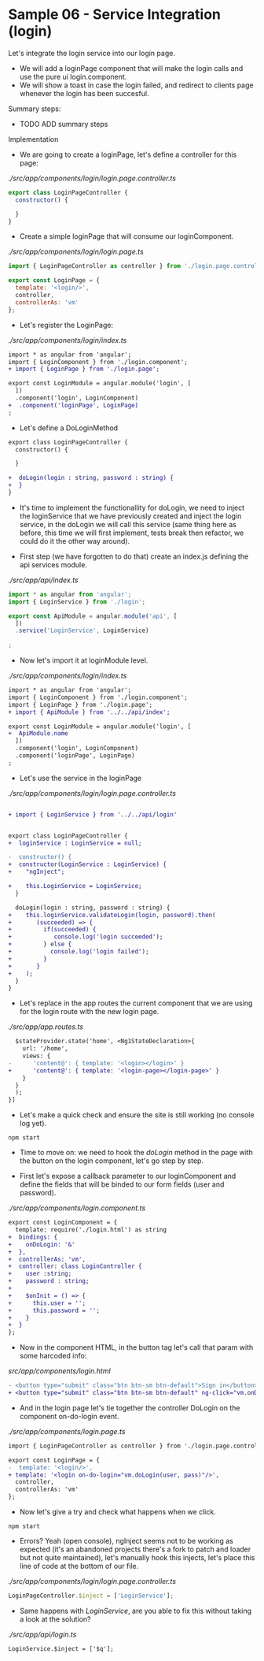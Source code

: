 # Sample 06 - Service Integration (login)

Let's integrate the login service into our login page.

  - We will add a loginPage component that will make the login calls and use the
  pure ui login.component.
  - We will show a toast in case the login failed, and redirect to clients page 
  whenever the login has been succesful.

  Summary steps:
  - TODO ADD summary steps

Implementation

  - We are going to create a loginPage, let's define a controller for this
  page:

  _./src/app/components/login/login.page.controller.ts_

``` javascript
export class LoginPageController {
  constructor() {

  }  
}
 ```

  - Create a simple loginPage that will consume our loginComponent.

_./src/app/components/login/login.page.ts_

```javascript
import { LoginPageController as controller } from './login.page.controller'

export const LoginPage = {
  template: '<login/>',
  controller,
  controllerAs: 'vm'
};
```
- Let's register the LoginPage:

_./src/app/components/login/index.ts_

```diff
import * as angular from 'angular';
import { LoginComponent } from './login.component';
+ import { LoginPage } from './login.page';

export const LoginModule = angular.module('login', [
  ])
  .component('login', LoginComponent)
+  .component('loginPage', LoginPage)
;
```

- Let's define a DoLoginMethod

```diff
export class LoginPageController {
  constructor() {

  }  

+  doLogin(login : string, password : string) {
+  }
}
```

- It's time to implement the functionallity for doLogin, we need to inject the loginService
that we have previously created and inject the login service, in the doLogin we will
call this service (same thing here as before, this time we will first implement, tests
break then refactor, we could do it the other way around).

- First step (we have forgotten to do that) create an index.js defining the api services module.

_./src/app/api/index.ts_

```javascript
import * as angular from 'angular';
import { LoginService } from './login';

export const ApiModule = angular.module('api', [
  ])
  .service('LoginService', LoginService)
  
;
```

- Now let's import it at loginModule level.

_./src/app/components/login/index.ts_

```diff
import * as angular from 'angular';
import { LoginComponent } from './login.component';
import { LoginPage } from './login.page';
+ import { ApiModule } from '../../api/index';

export const LoginModule = angular.module('login', [
+  ApiModule.name
  ])
  .component('login', LoginComponent)
  .component('loginPage', LoginPage)
;
```

- Let's use the service in the loginPage

_./src/app/components/login/login.page.controller.ts_

```diff

+ import { LoginService } from '../../api/login'


export class LoginPageController {
+  loginService : LoginService = null;

-  constructor() {
+  constructor(LoginService : LoginService) {
+    "ngInject";

+    this.LoginService = LoginService;
  }  

  doLogin(login : string, password : string) {
+    this.loginService.validateLogin(login, password).then(
+       (succeeded) => {
+         if(succeeded) {
+            console.log('login succeeded');
+         } else {
+           console.log('login failed');
+         }
+       }
+    );
  }
}
```

- Let's replace in the app routes the current component that we are using for 
the login route with the new login page.

_./src/app/app.routes.ts_

```diff
  $stateProvider.state('home', <Ng1StateDeclaration>{
    url: '/home',
    views: {
-      'content@': { template: '<login></login>' }
+      'content@': { template: '<login-page></login-page>' }
    }
  }
  );
}]
```

- Let's make a quick check and ensure the site is still working (no console log yet).

```
npm start
```

- Time to move on: we need to hook the _doLogin_ method in the page with the button on
the login component, let's go step by step.

- First let's expose a callback parameter to our loginComponent and define the fields that will be binded to our form fields (user and password).

_./src/app/components/login.component.ts_

```diff
export const LoginComponent = {
  template: require('./login.html') as string
+  bindings: {
+    onDoLogin: '&'    
+  },
+  controllerAs: 'vm',
+  controller: class LoginController {
+    user :string;
+    password : string;
+
+    $onInit = () => {
+      this.user = '';
+      this.password = '';
+    }
+  }  
};
```

- Now in the component HTML, in the button tag let's call that param with some harcoded info:

_src/app/components/login.html_

```diff
- <button type="submit" class="btn btn-sm btn-default">Sign in</button>
+ <button type="submit" class="btn btn-sm btn-default" ng-click="vm.onDoLogin({user:'bad', pass:'user'})">Sign in</button>
```

- And in the login page let's tie together the controller DoLogin on the component on-do-login event.

_./src/app/components/login.page.ts_

```diff
import { LoginPageController as controller } from './login.page.controller'

export const LoginPage = {
-  template: '<login/>',
+ template: '<login on-do-login="vm.doLogin(user, pass)"/>',
  controller,
  controllerAs: 'vm'
};
```

- Now let's give a try and check what happens when we click.

```
npm start
```

- Errors? Yeah (open console), ngInject seems not to be working as expected (it's an abandoned projects
there's a fork to patch and loader but not quite maintained), let's manually hook this 
injects, let's place this line of code at the bottom of our file.

_./src/app/components/login/login.page.controller.ts_

```javascript
LoginPageController.$inject = ['LoginService'];
``` 

- Same happens with _LoginService_, are you able to fix this without taking a look at
the solution?

_./src/app/api/login.ts_

```
LoginService.$inject = ['$q'];
```




